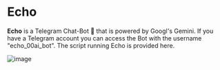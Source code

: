 # Echo

**Echo** is a Telegram Chat-Bot 🤖 that is powered by Googl's Gemini. If you have a Telegram account you can access the Bot with the username "echo_00ai_bot". The script running Echo is provided here.

![image](https://github.com/user-attachments/assets/e2475841-efb9-4daf-a57d-6863e94ddab9)
